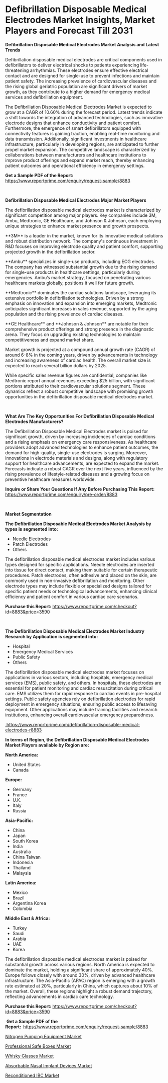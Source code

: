 <p><h1>Defibrillation Disposable Medical Electrodes Market Insights, Market Players and Forecast Till 2031</h1></p><p><strong>Defibrillation Disposable Medical Electrodes Market Analysis and Latest Trends</strong></p>
<p><p>Defibrillation disposable medical electrodes are critical components used in defibrillators to deliver electrical shocks to patients experiencing life-threatening arrhythmias. These electrodes ensure effective electrical contact and are designed for single-use to prevent infections and maintain patient safety. The increasing prevalence of cardiovascular diseases and the rising global geriatric population are significant drivers of market growth, as they contribute to a higher demand for emergency medical services and defibrillation equipment.</p><p>The Defibrillation Disposable Medical Electrodes Market is expected to grow at a CAGR of 10.60% during the forecast period. Latest trends indicate a shift towards the integration of advanced technologies, such as innovative electrode designs that enhance conductivity and patient comfort. Furthermore, the emergence of smart defibrillators equipped with connectivity features is gaining traction, enabling real-time monitoring and data transmission. Additionally, significant investments in healthcare infrastructure, particularly in developing regions, are anticipated to further propel market expansion. The competitive landscape is characterized by collaborations between manufacturers and healthcare institutions to improve product offerings and expand market reach, thereby enhancing patient outcomes and operational efficiency in emergency settings.</p></p>
<p><strong>Get a Sample PDF of the Report:&nbsp;</strong> <a href="https://www.reportprime.com/enquiry/request-sample/8883">https://www.reportprime.com/enquiry/request-sample/8883</a></p>
<p>&nbsp;</p>
<p><strong>Defibrillation Disposable Medical Electrodes Major Market Players</strong></p>
<p><p>The defibrillation disposable medical electrodes market is characterized by significant competition among major players. Key companies include 3M, Ambu, Medtronic, GE Healthcare, and Johnson & Johnson, each employing unique strategies to enhance market presence and growth prospects.</p><p>**3M** is a leader in the market, known for its innovative medical solutions and robust distribution network. The company's continuous investment in R&D focuses on improving electrode quality and patient comfort, supporting projected growth in the defibrillation sector.</p><p>**Ambu** specializes in single-use products, including ECG electrodes. The company has witnessed substantial growth due to the rising demand for single-use products in healthcare settings, particularly during emergencies. Ambu’s market strategy, focused on penetrating various healthcare markets globally, positions it well for future growth.</p><p>**Medtronic** dominates the cardiac solutions landscape, leveraging its extensive portfolio in defibrillation technologies. Driven by a strong emphasis on innovation and expansion into emerging markets, Medtronic anticipates significant increases in sales revenue, supported by the aging population and the rising prevalence of cardiac diseases.</p><p>**GE Healthcare** and **Johnson & Johnson** are notable for their comprehensive product offerings and strong presence in the diagnostic arena. They focus on upgrading existing technologies to maintain competitiveness and expand market share.</p><p>Market growth is projected at a compound annual growth rate (CAGR) of around 6-8% in the coming years, driven by advancements in technology and increasing awareness of cardiac health. The overall market size is expected to reach several billion dollars by 2025.</p><p>While specific sales revenue figures are confidential, companies like Medtronic report annual revenues exceeding $25 billion, with significant portions attributed to their cardiovascular solutions segment. These dynamics reflect a robust competitive landscape with promising growth opportunities in the defibrillation disposable medical electrodes market.</p></p>
<p>&nbsp;</p>
<p><strong>What Are The Key Opportunities For Defibrillation Disposable Medical Electrodes Manufacturers?</strong></p>
<p><p>The Defibrillation Disposable Medical Electrodes market is poised for significant growth, driven by increasing incidences of cardiac conditions and a rising emphasis on emergency care responsiveness. As healthcare providers adopt advanced technologies to enhance patient outcomes, the demand for high-quality, single-use electrodes is surging. Moreover, innovations in electrode materials and designs, along with regulatory support for healthcare advancements, are expected to expand the market. Forecasts indicate a robust CAGR over the next five years, influenced by the rising prevalence of lifestyle-related diseases and a growing focus on preventive healthcare measures worldwide.</p></p>
<p><strong>Inquire or Share Your Questions If Any Before Purchasing This Report:</strong> <a href="https://www.reportprime.com/enquiry/pre-order/8883">https://www.reportprime.com/enquiry/pre-order/8883</a></p>
<p>&nbsp;</p>
<p><strong>Market Segmentation</strong></p>
<p><strong>The Defibrillation Disposable Medical Electrodes Market Analysis by types is segmented into:</strong></p>
<p><ul><li>Needle Electrodes</li><li>Patch Electrodes</li><li>Others</li></ul></p>
<p><p>The defibrillation disposable medical electrodes market includes various types designed for specific applications. Needle electrodes are inserted into tissue for direct contact, making them suitable for certain therapeutic procedures. Patch electrodes, often adhesive and placed on the skin, are commonly used in non-invasive defibrillation and monitoring. Other electrode types may include flexible or specialized designs tailored for specific patient needs or technological advancements, enhancing clinical efficiency and patient comfort in various cardiac care scenarios.</p></p>
<p><strong>Purchase this Report:&nbsp;</strong><a href="https://www.reportprime.com/checkout?id=8883&price=3590">https://www.reportprime.com/checkout?id=8883&price=3590</a></p>
<p>&nbsp;</p>
<p><strong>The Defibrillation Disposable Medical Electrodes Market Industry Research by Application is segmented into:</strong></p>
<p><ul><li>Hospital</li><li>Emergency Medical Services</li><li>Public Safety</li><li>Others</li></ul></p>
<p><p>The defibrillation disposable medical electrodes market focuses on applications in various sectors, including hospitals, emergency medical services (EMS), public safety, and others. In hospitals, these electrodes are essential for patient monitoring and cardiac resuscitation during critical care. EMS utilizes them for rapid response to cardiac events in pre-hospital settings. Public safety agencies rely on defibrillation electrodes for rapid deployment in emergency situations, ensuring public access to lifesaving equipment. Other applications may include training facilities and research institutions, enhancing overall cardiovascular emergency preparedness.</p></p>
<p><a href="https://www.reportprime.com/defibrillation-disposable-medical-electrodes-r8883">&nbsp;https://www.reportprime.com/defibrillation-disposable-medical-electrodes-r8883</a></p>
<p><strong>In terms of Region, the Defibrillation Disposable Medical Electrodes Market Players available by Region are:</strong></p>
<p>
    <p> <strong> North America: </strong>
        <ul>
            <li>United States</li>
            <li>Canada</li>
        </ul>
        </p> 
    <p> <strong> Europe: </strong>
        <ul>
            <li>Germany</li>
            <li>France</li>
            <li>U.K.</li>
            <li>Italy</li>
            <li>Russia</li>
        </ul>
        </p> 
    <p> <strong> Asia-Pacific: </strong>
        <ul>
            <li>China</li>
            <li>Japan</li>
            <li>South Korea</li>
            <li>India</li>
            <li>Australia</li>
            <li>China Taiwan</li>
            <li>Indonesia</li>
            <li>Thailand</li>
            <li>Malaysia</li>
        </ul>
        </p> 
    <p> <strong> Latin America: </strong>
        <ul>
            <li>Mexico</li>
            <li>Brazil</li>
            <li>Argentina Korea</li>
            <li>Colombia</li>
        </ul>
        </p> 
    <p> <strong> Middle East & Africa: </strong>
        <ul>
            <li>Turkey</li>
            <li>Saudi</li>
            <li>Arabia</li>
            <li>UAE</li>
            <li>Korea</li>
        </ul>
    </p>
    </p>
<p><p>The defibrillation disposable medical electrodes market is poised for substantial growth across various regions. North America is expected to dominate the market, holding a significant share of approximately 40%. Europe follows closely with around 30%, driven by advanced healthcare infrastructure. The Asia-Pacific (APAC) region is emerging with a growth rate estimated at 20%, particularly in China, which captures about 10% of the market. Overall, these regions highlight a robust demand trajectory, reflecting advancements in cardiac care technology.</p></p>
<p><strong>Purchase this Report: </strong><a href="https://www.reportprime.com/checkout?id=8883&price=3590">https://www.reportprime.com/checkout?id=8883&price=3590</a></p>
<p>&nbsp;<strong>Get a Sample PDF of the Report:&nbsp;&nbsp;</strong><a href="https://www.reportprime.com/enquiry/request-sample/8883">https://www.reportprime.com/enquiry/request-sample/8883</a></p>
<p><strong></strong></p>
<p><p><a href="https://www.linkedin.com/pulse/comprehensive-look-product-type-triplex-pumpquintuplex-pump-tmsyc?trackingId=yYpeoiAAQPuUrPG228wDwg%3D%3D">Nitrogen Pumping Equipment Market</a></p><p><a href="https://issuu.com/reportprime-2/docs/professional-safe-boxes-market-size_962175404811e1">Professional Safe Boxes Market</a></p><p><a href="https://medium.com/@reportprime01/the-whisky-glasses-market-prioritizes-cost-control-and-efficiency-enhancement-59847037c51c">Whisky Glasses Market</a></p><p><a href="https://github.com/jeffreybishop26/Market-Research-Report-List-1/blob/main/absorbable-nasal-implant-devices-market.md">Absorbable Nasal Implant Devices Market</a></p><p><a href="https://www.linkedin.com/pulse/future-insights-reconditioned-ibc-market-trends-regional-analysis-k6fgc?trackingId=bK5sshYcRwSo9SbL9Ruc0g%3D%3D">Reconditioned IBC Market</a></p></p>